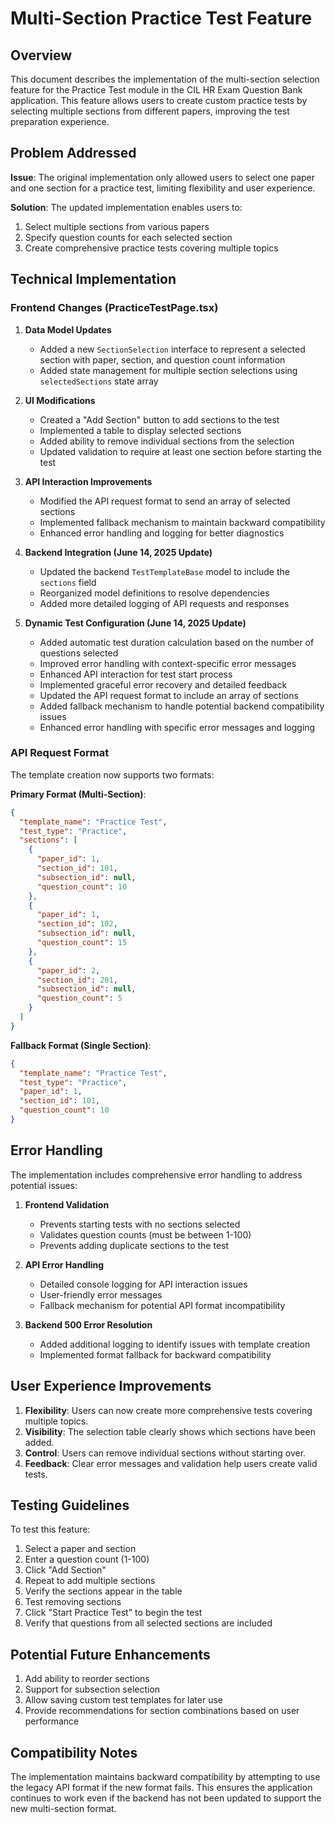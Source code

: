 # Multi-Section Practice Test Feature

## Overview

This document describes the implementation of the multi-section selection feature for the Practice Test module in the CIL HR Exam Question Bank application. This feature allows users to create custom practice tests by selecting multiple sections from different papers, improving the test preparation experience.

## Problem Addressed

**Issue**: The original implementation only allowed users to select one paper and one section for a practice test, limiting flexibility and user experience.

**Solution**: The updated implementation enables users to:
1. Select multiple sections from various papers
2. Specify question counts for each selected section
3. Create comprehensive practice tests covering multiple topics

## Technical Implementation

### Frontend Changes (PracticeTestPage.tsx)

1. **Data Model Updates**
   - Added a new `SectionSelection` interface to represent a selected section with paper, section, and question count information
   - Added state management for multiple section selections using `selectedSections` state array

2. **UI Modifications**
   - Created a "Add Section" button to add sections to the test
   - Implemented a table to display selected sections
   - Added ability to remove individual sections from the selection
   - Updated validation to require at least one section before starting the test

3. **API Interaction Improvements**
   - Modified the API request format to send an array of selected sections
   - Implemented fallback mechanism to maintain backward compatibility
   - Enhanced error handling and logging for better diagnostics
   
4. **Backend Integration (June 14, 2025 Update)**
   - Updated the backend `TestTemplateBase` model to include the `sections` field
   - Reorganized model definitions to resolve dependencies
   - Added more detailed logging of API requests and responses
   
5. **Dynamic Test Configuration (June 14, 2025 Update)**
   - Added automatic test duration calculation based on the number of questions selected
   - Improved error handling with context-specific error messages
   - Enhanced API interaction for test start process
   - Implemented graceful error recovery and detailed feedback
   - Updated the API request format to include an array of sections
   - Added fallback mechanism to handle potential backend compatibility issues
   - Enhanced error handling with specific error messages and logging

### API Request Format

The template creation now supports two formats:

**Primary Format (Multi-Section)**:
```json
{
  "template_name": "Practice Test",
  "test_type": "Practice",
  "sections": [
    {
      "paper_id": 1,
      "section_id": 101,
      "subsection_id": null,
      "question_count": 10
    },
    {
      "paper_id": 1,
      "section_id": 102,
      "subsection_id": null,
      "question_count": 15
    },
    {
      "paper_id": 2,
      "section_id": 201,
      "subsection_id": null,
      "question_count": 5
    }
  ]
}
```

**Fallback Format (Single Section)**:
```json
{
  "template_name": "Practice Test",
  "test_type": "Practice",
  "paper_id": 1,
  "section_id": 101,
  "question_count": 10
}
```

## Error Handling

The implementation includes comprehensive error handling to address potential issues:

1. **Frontend Validation**
   - Prevents starting tests with no sections selected
   - Validates question counts (must be between 1-100)
   - Prevents adding duplicate sections to the test

2. **API Error Handling**
   - Detailed console logging for API interaction issues
   - User-friendly error messages
   - Fallback mechanism for potential API format incompatibility

3. **Backend 500 Error Resolution**
   - Added additional logging to identify issues with template creation
   - Implemented format fallback for backward compatibility

## User Experience Improvements

1. **Flexibility**: Users can now create more comprehensive tests covering multiple topics.
2. **Visibility**: The selection table clearly shows which sections have been added.
3. **Control**: Users can remove individual sections without starting over.
4. **Feedback**: Clear error messages and validation help users create valid tests.

## Testing Guidelines

To test this feature:

1. Select a paper and section
2. Enter a question count (1-100)
3. Click "Add Section"
4. Repeat to add multiple sections
5. Verify the sections appear in the table
6. Test removing sections
7. Click "Start Practice Test" to begin the test
8. Verify that questions from all selected sections are included

## Potential Future Enhancements

1. Add ability to reorder sections
2. Support for subsection selection
3. Allow saving custom test templates for later use
4. Provide recommendations for section combinations based on user performance

## Compatibility Notes

The implementation maintains backward compatibility by attempting to use the legacy API format if the new format fails. This ensures the application continues to work even if the backend has not been updated to support the new multi-section format.
